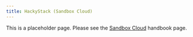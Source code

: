 ```yaml
---
title: HackyStack (Sandbox Cloud)
---
```


This is a placeholder page. Please see the [Sandbox Cloud](/handbook/infrastructure-standards/realms/sandbox/) handbook page.
